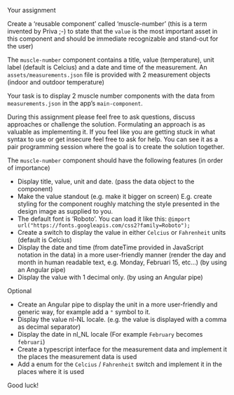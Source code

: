 Your assignment

Create a ‘reusable component’ called ‘muscle-number’ (this is a term invented by Priva ;-) to state that the `value` is the most important asset in this component and should be immediate recognizable and stand-out for the user)

The `muscle-number` component contains a title, value (temperature), unit label (default is Celcius) and a date and time of the measurement. An `assets/measurements.json` file is provided with 2 measurement objects (indoor and outdoor temperature)

Your task is to display 2 muscle number components with the data from `measurements.json` in the app’s `main-component`. 

During this assignment please feel free to ask questions, discuss approaches or challenge the solution. Formulating an approach is as valuable as implementing it. If you feel like you are getting stuck in what syntax to use or get insecure feel free to ask for help. You can see it as a pair programming session where the goal is to create the solution together.

The `muscle-number` component should have the following features (in order of importance)
- Display title, value, unit and date. (pass the data object to the component)
- Make the value standout (e.g. make it bigger on screen) E.g. create styling for the component roughly matching the style presented in the design image as supplied to you.
- The default font is ‘Roboto’. You can load it like this: `@import url("https://fonts.googleapis.com/css2?family=Roboto");`
- Create a switch to display the value in either `Celcius` or `Fahrenheit` units (default is Celcius)
- Display the date and time (from dateTime provided in JavaScript notation in the data) in a more user-friendly manner (render the day and month in human readable text, e.g. Monday, Februari 15, etc…) (by using an Angular pipe)
- Display the value with 1 decimal only. (by using an Angular pipe)

Optional
- Create an Angular pipe to display the unit in a more user-friendly and generic way, for example add a `°` symbol to it.
- Display the value nl-NL locale. (e.g. the value is displayed with a comma as decimal separator)
- Display the date in nl_NL locale (For example `February` becomes `februari`)
- Create a typescript interface for the measurement data and implement it the places the measurement data is used
- Add a enum for the `Celcius` / `Fahrenheit` switch and implement it in the places where it is used


Good luck!
